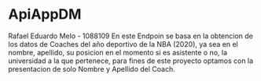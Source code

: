 # ApiAppDM
Rafael Eduardo Melo  - 1088109
En este Endpoin se basa en la obtencion de los datos de Coaches del año deportivo de la NBA (2020), ya sea en el nombre, apellido, su posicion en el momento si es asistente o no, la  universidad a la que pertenece, para fines de este proyecto optamos con la presentacion de solo Nombre y Apellido del Coach.
